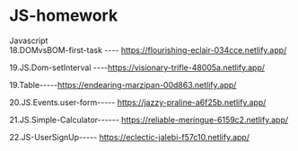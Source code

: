 # JS-homework
Javascript  
18.DOMvsBOM-first-task ---- https://flourishing-eclair-034cce.netlify.app/

19.JS.Dom-setInterval ----https://visionary-trifle-48005a.netlify.app/

19.Table-----https://endearing-marzipan-00d863.netlify.app/

20.JS.Events.user-form----- https://jazzy-praline-a6f25b.netlify.app/

21.JS.Simple-Calculator------ https://reliable-meringue-6159c2.netlify.app/

22.JS-UserSignUp----- https://eclectic-jalebi-f57c10.netlify.app/
